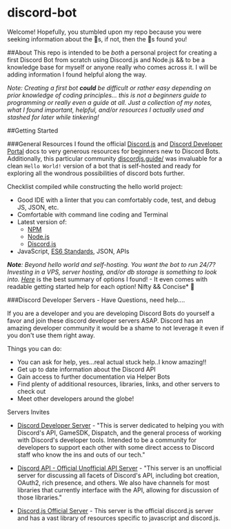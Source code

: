 # discord-bot
Welcome! Hopefully, you stumbled upon my repo because you were seeking information about the :robot:s, if not, 
then the :robot:s found you!

##About
This repo is intended to be *both* a personal project for creating a first Discord Bot from scratch using Discord.js and 
Node.js && to be a knowledge base for myself or anyone really who comes across it. I will be adding information I found
helpful along the way.

*Note: Creating a first bot **could** be difficult or rather easy depending on prior knowledge of coding principles...
this is not a beginners guide to programming or really even a guide at all. Just a collection of my notes, what I found 
important, helpful, and/or resources I actually used and stashed for later while tinkering!* 

##Getting Started

###General Resources
I found the official [Discord.js](https://discord.js.org/) and 
[Discord Developer Portal](https://discord.com/developers/docs/intro) 
docs to very generous resources for beginners new to Discord Bots. Additionally, this particular community
[discordjs.guide/](https://discordjs.guide/) was invaluable for a clean `Hello World!` version of a bot that is 
self-hosted and ready for exploring all the wondrous possibilities of discord bots further.

Checklist compiled while constructing the hello world project:

* Good IDE with a linter that you can comfortably code, test, and debug JS, JSON, etc. 
* Comfortable with command line coding and Terminal
* Latest version of: 
    - [NPM](https://www.npmjs.com/get-npm) 
    - [Node.js](https://nodejs.org/en/) 
    - [Discord.js](https://discord.js.org/)
* JavaScript, [ES6 Standards](https://www.w3schools.com/js/js_es6.asp), JSON, APIs
 
***Note**: Beyond hello world and self-hosting. You want the bot to run 24/7? Investing in a VPS, server hosting, and/or
db storage is something to look into. [Here](https://www.writebots.com/discord-bot-hosting/)* is the best summary of 
options I found! - It even comes with readable getting started help for each option! Nifty && Concise* :partying_face:


###Discord Developer Servers - Have Questions, need help....

If you are a developer and you are developing Discord Bots do yourself a favor and join these discord developer servers 
ASAP. Discord has an amazing developer community it would be a shame to not leverage it even if you don't use them 
right away. 

Things you can do:
 - You can ask for help, yes...real actual stuck help..I know amazing!! 
 - Get up to date information about the Discord API
 - Gain access to further documentation via Helper Bots
 - Find plenty of additional resources, libraries, links, and other servers to check out
 - Meet other developers around the globe!
 
 Servers Invites
 - [Discord Developer Server](https://discord.gg/discord-developers) - "This is server dedicated to helping you with 
 Discord's API, GameSDK, Dispatch, and the general process of working with Discord's developer tools. Intended to be a 
 community for developers to support each other with some direct access to Discord staff who know the ins and outs of 
 our tech."
 
 - [Discord API - Official Unofficial API Server](https://discord.gg/discord-api) - "This server is an unofficial server 
 for discussing all facets of Discord's API, including bot creation, OAuth2, rich presence, and others. We also have 
 channels for most libraries that currently interface with the API, allowing for discussion of those libraries."
 
 - [Discord.js Official Server](https://discord.gg/bRCvFy9) - This server is the official discord.js server and has a
 vast library of resources specific to javascript and discord.js.







